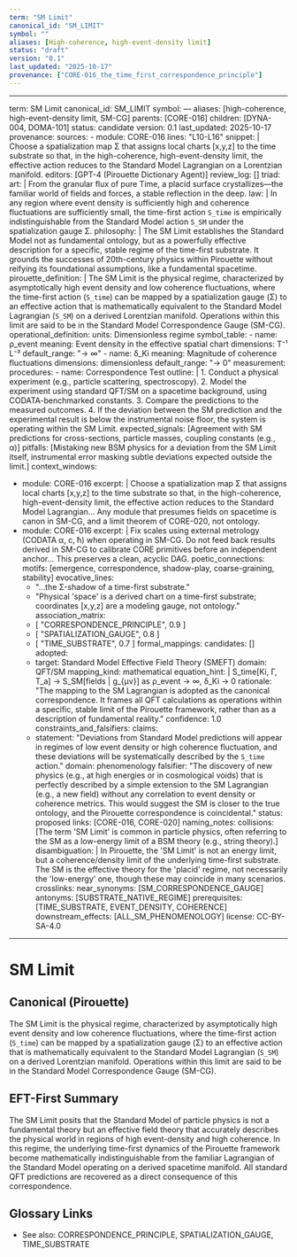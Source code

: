 ```yaml
---
term: "SM Limit"
canonical_id: "SM_LIMIT"
symbol: ""
aliases: [High-coherence, high-event-density limit]
status: "draft"
version: "0.1"
last_updated: "2025-10-17"
provenance: ["CORE-016_the_time_first_correspondence_principle"]
---
```


---
term: SM Limit
canonical_id: SM_LIMIT
symbol: —
aliases: [high-coherence, high-event-density limit, SM-CG]
parents: [CORE-016]
children: [DYNA-004, DOMA-101]
status: candidate
version: 0.1
last_updated: 2025-10-17
provenance:
  sources:
    - module: CORE-016
      lines: "L10-L16"
      snippet: |
        Choose a spatialization map Σ that assigns local charts [x,y,z] to the time substrate so that, in the high-coherence, high-event-density limit, the effective action reduces to the Standard Model Lagrangian on a Lorentzian manifold.
  editors: [GPT-4 (Pirouette Dictionary Agent)]
  review_log: []
triad:
  art: |
    From the granular flux of pure Time, a placid surface crystallizes—the familiar world of fields and forces, a stable reflection in the deep.
  law: |
    In any region where event density is sufficiently high and coherence fluctuations are sufficiently small, the time-first action `S_time` is empirically indistinguishable from the Standard Model action `S_SM` under the spatialization gauge Σ.
  philosophy: |
    The SM Limit establishes the Standard Model not as fundamental ontology, but as a powerfully effective description for a specific, stable regime of the time-first substrate. It grounds the successes of 20th-century physics within Pirouette without reifying its foundational assumptions, like a fundamental spacetime.
pirouette_definition: |
  The SM Limit is the physical regime, characterized by asymptotically high event density and low coherence fluctuations, where the time-first action (`S_time`) can be mapped by a spatialization gauge (Σ) to an effective action that is mathematically equivalent to the Standard Model Lagrangian (`S_SM`) on a derived Lorentzian manifold. Operations within this limit are said to be in the Standard Model Correspondence Gauge (SM-CG).
operational_definition:
  units: Dimensionless regime
  symbol_table:
    - name: ρ_event
      meaning: Event density in the effective spatial chart
      dimensions: T⁻¹ L⁻³
      default_range: "→ ∞"
    - name: δ_Ki
      meaning: Magnitude of coherence fluctuations
      dimensions: dimensionless
      default_range: "→ 0"
  measurement:
    procedures:
      - name: Correspondence Test
        outline: |
          1. Conduct a physical experiment (e.g., particle scattering, spectroscopy).
          2. Model the experiment using standard QFT/SM on a spacetime background, using CODATA-benchmarked constants.
          3. Compare the predictions to the measured outcomes.
          4. If the deviation between the SM prediction and the experimental result is below the instrumental noise floor, the system is operating within the SM Limit.
        expected_signals: [Agreement with SM predictions for cross-sections, particle masses, coupling constants (e.g., α)]
        pitfalls: [Mistaking new BSM physics for a deviation from the SM Limit itself, instrumental error masking subtle deviations expected outside the limit.]
context_windows:
  - module: CORE-016
    excerpt: |
      Choose a spatialization map Σ that assigns local charts [x,y,z] to the time substrate so that, in the high-coherence, high-event-density limit, the effective action reduces to the Standard Model Lagrangian... Any module that presumes fields on spacetime is canon in SM-CG, and a limit theorem of CORE-020, not ontology.
  - module: CORE-016
    excerpt: |
      Fix scales using external metrology (CODATA α, c, ħ) when operating in SM-CG. Do not feed back results derived in SM-CG to calibrate CORE primitives before an independent anchor... This preserves a clean, acyclic DAG.
poetic_connections:
  motifs: [emergence, correspondence, shadow-play, coarse-graining, stability]
  evocative_lines:
    - "...the Σ-shadow of a time-first substrate."
    - "Physical 'space' is a derived chart on a time-first substrate; coordinates [x,y,z] are a modeling gauge, not ontology."
  association_matrix:
    - [ "CORRESPONDENCE_PRINCIPLE", 0.9 ]
    - [ "SPATIALIZATION_GAUGE", 0.8 ]
    - [ "TIME_SUBSTRATE", 0.7 ]
formal_mappings:
  candidates: []
  adopted:
    - target: Standard Model Effective Field Theory (SMEFT)
      domain: QFT/SM
      mapping_kind: mathematical
      equation_hint: |
        S_time[Ki, Γ, T_a]  →  S_SM[fields | g_{μν}]  as ρ_event → ∞, δ_Ki → 0
      rationale: "The mapping to the SM Lagrangian is adopted as the canonical correspondence. It frames all QFT calculations as operations within a specific, stable limit of the Pirouette framework, rather than as a description of fundamental reality."
      confidence: 1.0
constraints_and_falsifiers:
  claims:
    - statement: "Deviations from Standard Model predictions will appear in regimes of low event density or high coherence fluctuation, and these deviations will be systematically described by the `S_time` action."
      domain: phenomenology
      falsifier: "The discovery of new physics (e.g., at high energies or in cosmological voids) that is perfectly described by a simple extension to the SM Lagrangian (e.g., a new field) without any correlation to event density or coherence metrics. This would suggest the SM is closer to the true ontology, and the Pirouette correspondence is coincidental."
      status: proposed
      links: [CORE-016, CORE-020]
naming_notes:
  collisions: [The term 'SM Limit' is common in particle physics, often referring to the SM as a low-energy limit of a BSM theory (e.g., string theory).]
  disambiguation: |
    In Pirouette, the 'SM Limit' is not an energy limit, but a coherence/density limit of the underlying time-first substrate. The SM is the effective theory for the 'placid' regime, not necessarily the 'low-energy' one, though these may coincide in many scenarios.
crosslinks:
  near_synonyms: [SM_CORRESPONDENCE_GAUGE]
  antonyms: [SUBSTRATE_NATIVE_REGIME]
  prerequisites: [TIME_SUBSTRATE, EVENT_DENSITY, COHERENCE]
  downstream_effects: [ALL_SM_PHENOMENOLOGY]
license: CC-BY-SA-4.0
---

# SM Limit

## Canonical (Pirouette)
The SM Limit is the physical regime, characterized by asymptotically high event density and low coherence fluctuations, where the time-first action (`S_time`) can be mapped by a spatialization gauge (Σ) to an effective action that is mathematically equivalent to the Standard Model Lagrangian (`S_SM`) on a derived Lorentzian manifold. Operations within this limit are said to be in the Standard Model Correspondence Gauge (SM-CG).

## EFT-First Summary
The SM Limit posits that the Standard Model of particle physics is not a fundamental theory but an effective field theory that accurately describes the physical world in regions of high event-density and high coherence. In this regime, the underlying time-first dynamics of the Pirouette framework become mathematically indistinguishable from the familiar Lagrangian of the Standard Model operating on a derived spacetime manifold. All standard QFT predictions are recovered as a direct consequence of this correspondence.

## Glossary Links
- See also: CORRESPONDENCE_PRINCIPLE, SPATIALIZATION_GAUGE, TIME_SUBSTRATE